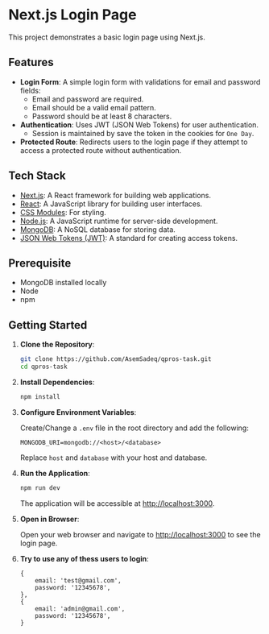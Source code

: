 # Next.js Login Page

This project demonstrates a basic login page using Next.js.

## Features

- **Login Form**: A simple login form with validations for email and password fields:
  -   Email and password are required.
  -   Email should be a valid email pattern.
  -   Password should be at least 8 characters. 
- **Authentication**: Uses JWT (JSON Web Tokens) for user authentication.
    - Session is maintained by save the token in the cookies for `One Day`.
- **Protected Route**: Redirects users to the login page if they attempt to access a protected route without authentication.

## Tech Stack

- [Next.js](https://nextjs.org/): A React framework for building web applications.
- [React](https://reactjs.org/): A JavaScript library for building user interfaces.
- [CSS Modules](https://github.com/css-modules/css-modules): For styling.
- [Node.js](https://nodejs.org/): A JavaScript runtime for server-side development.
- [MongoDB](https://www.mongodb.com/): A NoSQL database for storing data.
- [JSON Web Tokens (JWT)](https://jwt.io/): A standard for creating access tokens.

## Prerequisite
-  MongoDB installed locally
-  Node
-  npm

## Getting Started

1. **Clone the Repository**:

    ```bash
    git clone https://github.com/AsemSadeq/qpros-task.git
    cd qpros-task
    ```

2. **Install Dependencies**:

    ```bash
    npm install
    ```

3. **Configure Environment Variables**:

    Create/Change a `.env` file in the root directory and add the following:

    ```env
    MONGODB_URI=mongodb://<host>/<database>
    ```

    Replace `host` and `database` with your host and database.

4. **Run the Application**:

    ```bash
    npm run dev
    ```

    The application will be accessible at [http://localhost:3000](http://localhost:3000).

5. **Open in Browser**:

    Open your web browser and navigate to [http://localhost:3000](http://localhost:3000\login) to see the login page.

6. **Try to use any of thess users to login**:
  
    ```
  	{
  		email: 'test@gmail.com',
  		password: '12345678',
  	},
  	{
  		email: 'admin@gmail.com',
  		password: '12345678',
  	}
    ```
